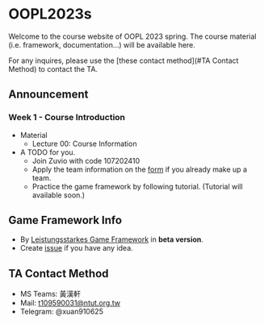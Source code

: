 # OOPL2023s

Welcome to the course website of OOPL 2023 spring. The course material (i.e. framework, documentation...) will be available here. 

For any inquires, please use the [these contact method](#TA Contact Method) to contact the TA.



## Announcement

### Week 1 - Course Introduction

- Material
  - Lecture 00: Course Information
- A TODO for you.
  - Join Zuvio with code 107202410
  - Apply the team information on the [form](https://forms.gle/F1q16AxXhSwd3wJD6) if you already make up a team.
  - Practice the game framework by following tutorial. (Tutorial will available soon.)



## Game Framework Info

- By [Leistungsstarkes Game Framework](https://github.com/ntut-xuan/LeistungsstarkesGameFramework) in **beta version**.
- Create [issue](https://github.com/ntut-xuan/LeistungsstarkesGameFramework/issues) if you have any idea.



## TA Contact Method

- MS Teams: 黃漢軒
- Mail: t109590031@ntut.org.tw
- Telegram: @xuan910625
